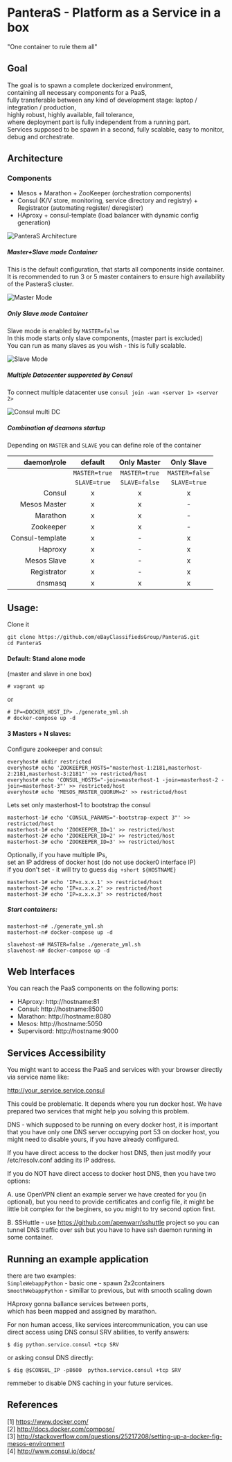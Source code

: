# PanteraS - Platform as a Service in a box
"One container to rule them all"

## Goal
The goal is to spawn a complete dockerized environment,  
containing all necessary components for a PaaS,  
fully transferable between any kind of development stage: laptop / integration / production,  
highly robust, highly available, fail tolerance,  
where deployment part is fully independent from a running part.  
Services supposed to be spawn in a second, fully scalable, easy to monitor, debug and orchestrate.

## Architecture

### Components
- Mesos + Marathon + ZooKeeper (orchestration components)
- Consul (K/V store, monitoring, service directory and registry)  + Registrator (automating register/ deregister)
- HAproxy + consul-template (load balancer with dynamic config generation)

![PanteraS Architecture](http://s3.amazonaws.com/easel.ly/all_easels/19186/panteras/image.jpg)


##### Master+Slave mode Container
This is the default configuration, that starts all components inside container.  
It is recommended to run 3 or 5 master containers to ensure high availability of the PasteraS cluster.

![Master Mode](http://s3.amazonaws.com/easel.ly/all_easels/19186/MasterMode/image.jpg)

##### Only Slave mode Container
Slave mode is enabled by `MASTER=false`  
In this mode starts only slave components, (master part is excluded)  
You can run as many slaves as you wish - this is fully scalable.

![Slave Mode](http://s3.amazonaws.com/easel.ly/all_easels/19186/SlaveMode/image.jpg)

##### Multiple Datacenter supporeted by Consul
To connect multiple datacenter use `consul join -wan <server 1> <server 2>`

![Consul multi DC](https://s3.amazonaws.com/easel.ly/all_easels/19186/consul/image.jpg)

##### Combination of deamons startup

Depending on `MASTER` and `SLAVE` you can define role of the container

   daemon\role  | default   | Only Master | Only Slave   |
    -----------:|:----------------:|:-----------:|:-------------:|
                |`MASTER=true`     |`MASTER=true`| `MASTER=false`|
                |`SLAVE=true`      |`SLAVE=false`| `SLAVE=true`  |
          Consul| x | x | x |
    Mesos Master| x | x | - |
    Marathon    | x | x | - |
    Zookeeper   | x | x | - |
 Consul-template| x | - | x |
    Haproxy     | x | - | x |
    Mesos Slave | x | - | x |
     Registrator| x | - | x |
         dnsmasq| x | x | x |
        

## Usage:
Clone it
```
git clone https://github.com/eBayClassifiedsGroup/PanteraS.git
cd PanteraS
```
#### Default: Stand alone mode
(master and slave in one box)
```
# vagrant up
```
or
```
# IP=<DOCKER_HOST_IP> ./generate_yml.sh
# docker-compose up -d
```


#### 3 Masters + N slaves:

Configure zookeeper and consul:
```
everyhost# mkdir restricted
everyhost# echo 'ZOOKEEPER_HOSTS="masterhost-1:2181,masterhost-2:2181,masterhost-3:2181"' >> restricted/host
everyhost# echo 'CONSUL_HOSTS="-join=masterhost-1 -join=masterhost-2 -join=masterhost-3"' >> restricted/host
everyhost# echo 'MESOS_MASTER_QUORUM=2' >> restricted/host
```
Lets set only masterhost-1 to bootstrap the consul
``` 
masterhost-1# echo 'CONSUL_PARAMS="-bootstrap-expect 3"' >> restricted/host
masterhost-1# echo 'ZOOKEEPER_ID=1' >> restricted/host
masterhost-2# echo 'ZOOKEEPER_ID=2' >> restricted/host
masterhost-3# echo 'ZOOKEEPER_ID=3' >> restricted/host
```    
Optionally, if you have multiple IPs,  
set an IP address of docker host (do not use docker0 interface IP)  
if you don't set - it will try to guess `dig +short ${HOSTNAME}`
``` 
masterhost-1# echo 'IP=x.x.x.1' >> restricted/host
masterhost-2# echo 'IP=x.x.x.2' >> restricted/host
masterhost-3# echo 'IP=x.x.x.3' >> restricted/host
```    

##### Start containers:
```
masterhost-n# ./generate_yml.sh
masterhost-n# docker-compose up -d
```
```
slavehost-n# MASTER=false ./generate_yml.sh
slavehost-n# docker-compose up -d
```

## Web Interfaces

You can reach the PaaS components
on the following ports:

- HAproxy: http://hostname:81
- Consul: http://hostname:8500
- Marathon: http://hostname:8080
- Mesos: http://hostname:5050
- Supervisord: http://hostname:9000

## Services Accessibility

You might want to access the PaaS and services
with your browser directly via service name like:

http://your_service.service.consul

This could be problematic. It depends where you run docker host.
We have prepared two services that might help you solving this problem.

DNS - which supposed to be running on every docker host,
it is important that you have only one DNS server occupying port 53 on docker host,
you might need to disable yours, if you have already configured.

If you have direct access to the docker host DNS,
then just modify your /etc/resolv.conf adding its IP address.

If you do NOT have direct access to docker host DNS,
then you have two options:

A. use OpenVPN client
an example server we have created for you (in optional),
but you need to provide certificates and config file,
it might be little bit complex for the beginers,
so you might to try second option first.

B. SSHuttle - use https://github.com/apenwarr/sshuttle project so you can tunnel DNS traffic over ssh
but you have to have ssh daemon running in some container.

## Running an example application

there are two examples:  
`SimpleWebappPython` - basic one - spawn 2x2containers  
`SmoothWebappPython` - simillar to previous, but with smooth scaling down  

HAproxy gonna ballance services between ports,  
which has been mapped and assigned by marathon.

For non human access, like services intercommunication, you can use direct access 
using DNS consul SRV abilities, to verify answers:

```
$ dig python.service.consul +tcp SRV
```

or asking consul DNS directly:

```
$ dig @$CONSUL_IP -p8600  python.service.consul +tcp SRV
```

remmeber to disable DNS caching in your future services.

## References

[1] https://www.docker.com/  
[2] http://docs.docker.com/compose/  
[3] http://stackoverflow.com/questions/25217208/setting-up-a-docker-fig-mesos-environment  
[4] http://www.consul.io/docs/  

